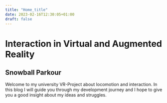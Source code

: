 ```yaml
---
title: "Home_title"
date: 2023-02-16T12:30:05+01:00
draft: false
---
```


# Interaction in Virtual and Augmented Reality

## Snowball Parkour

Welcome to my university VR-Project about locomotion and interaction.
In this blog I will guide you through my development journey and 
I hope to give you a good insight about my ideas and struggles.